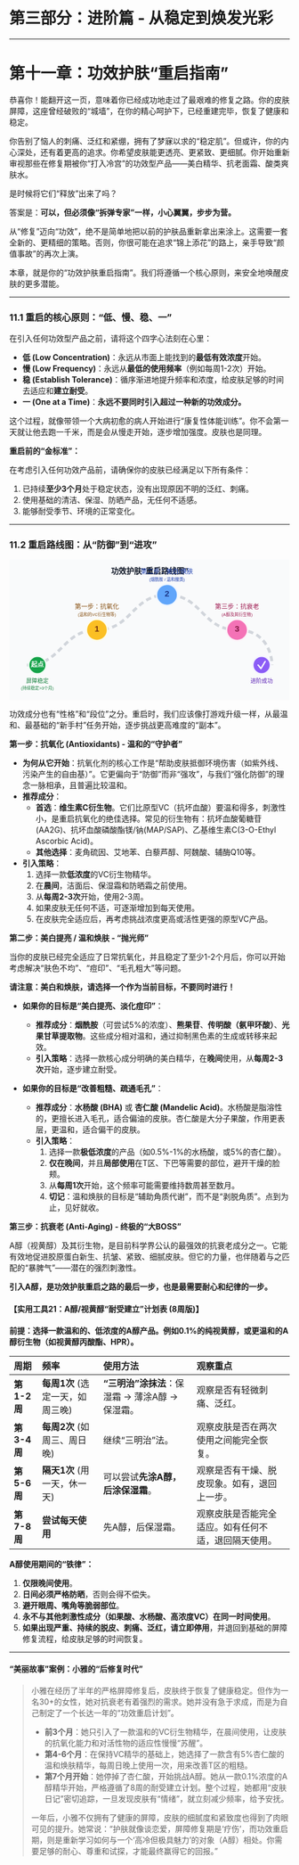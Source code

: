 
# 第三部分：进阶篇 - 从稳定到焕发光彩

---

# 第十一章：功效护肤“重启指南”

恭喜你！能翻开这一页，意味着你已经成功地走过了最艰难的修复之路。你的皮肤屏障，这座曾经破败的“城墙”，在你的精心呵护下，已经重建完毕，恢复了健康和稳定。

你告别了恼人的刺痛、泛红和紧绷，拥有了梦寐以求的“稳定肌”。但或许，你的内心深处，还有着更高的追求。你希望皮肤能更透亮、更紧致、更细腻。你开始重新审视那些在修复期被你“打入冷宫”的功效型产品——美白精华、抗老面霜、酸类爽肤水。

是时候将它们“释放”出来了吗？

答案是：**可以，但必须像“拆弹专家”一样，小心翼翼，步步为营。**

从“修复”迈向“功效”，绝不是简单地把以前的护肤品重新拿出来涂上。这需要一套全新的、更精细的策略。否则，你很可能在追求“锦上添花”的路上，亲手导致“颜值事故”的再次上演。

本章，就是你的“功效护肤重启指南”。我们将遵循一个核心原则，来安全地唤醒皮肤的更多潜能。

---

### 11.1 重启的核心原则：“低、慢、稳、一”

在引入任何功效型产品之前，请将这个四字心法刻在心里：

*   **低 (Low Concentration)**：永远从市面上能找到的**最低有效浓度**开始。
*   **慢 (Low Frequency)**：永远从**最低的使用频率**（例如每周1-2次）开始。
*   **稳 (Establish Tolerance)**：循序渐进地提升频率和浓度，给皮肤足够的时间去适应和**建立耐受**。
*   **一 (One at a Time)**：**永远不要同时引入超过一种新的功效成分。**

这个过程，就像带领一个大病初愈的病人开始进行“康复性体能训练”。你不会第一天就让他去跑一千米，而是会从慢走开始，逐步增加强度。皮肤也是同理。

**重启前的“金标准”：**

在考虑引入任何功效产品前，请确保你的皮肤已经满足以下所有条件：
1.  已持续**至少3个月**处于稳定状态，没有出现原因不明的泛红、刺痛。
2.  使用基础的清洁、保湿、防晒产品，无任何不适感。
3.  能够耐受季节、环境的正常变化。

---

### 11.2 重启路线图：从“防御”到“进攻”

<svg width="100%" viewBox="0 0 800 400" xmlns="http://www.w3.org/2000/svg" font-family="sans-serif">
  <rect x="0" y="0" width="800" height="400" fill="#f9fafb"/>
  <text x="400" y="40" text-anchor="middle" font-size="22" font-weight="bold" fill="#111827">功效护肤“重启路线图”</text>

  <path d="M 50 300 C 150 300, 150 200, 250 200 S 350 100, 450 100 S 550 200, 650 200 S 750 300, 750 300" stroke="#d1d5db" stroke-width="8" fill="none" stroke-dasharray="15 10"/>

  <g id="start">
    <circle cx="80" cy="300" r="25" fill="#16a34a" stroke="#f0fdf4" stroke-width="4"/>
    <text x="80" y="305" text-anchor="middle" font-size="18" font-weight="bold" fill="white">起点</text>
    <text x="80" y="350" text-anchor="middle" font-size="16" fill="#15803d">屏障稳定</text>
    <text x="80" y="370" text-anchor="middle" font-size="12" fill="#15803d">(持续稳定>3个月)</text>
  </g>

  <g id="step1">
    <circle cx="250" cy="200" r="30" fill="#fbbf24" stroke="#fefce8" stroke-width="4"/>
    <text x="250" y="205" text-anchor="middle" font-size="24" font-weight="bold" fill="#78350f">1</text>
    <text x="250" y="140" text-anchor="middle" font-size="18" fill="#854d0e">第一步：抗氧化</text>
    <text x="250" y="160" text-anchor="middle" font-size="12" fill="#854d0e">(温和的VC衍生物等)</text>
  </g>

  <g id="step2">
    <circle cx="450" cy="100" r="30" fill="#60a5fa" stroke="#eff6ff" stroke-width="4"/>
    <text x="450" y="105" text-anchor="middle" font-size="24" font-weight="bold" fill="#1e3a8a">2</text>
    <text x="450" y="40" text-anchor="middle" font-size="18" fill="#1e40af">第二步：美白/焕肤</text>
    <text x="450" y="60" text-anchor="middle" font-size="12" fill="#1e40af">(烟酰胺 / 温和酸类)</text>
  </g>

  <g id="step3">
    <circle cx="650" cy="200" r="30" fill="#f472b6" stroke="#fdf2f8" stroke-width="4"/>
    <text x="650" y="205" text-anchor="middle" font-size="24" font-weight="bold" fill="#831843">3</text>
    <text x="650" y="140" text-anchor="middle" font-size="18" fill="#9d174d">第三步：抗衰老</text>
    <text x="650" y="160" text-anchor="middle" font-size="12" fill="#9d174d">(A醇及其衍生物)</text>
  </g>

  <g id="end">
    <circle cx="720" cy="300" r="25" fill="#8b5cf6" stroke="#f5f3ff" stroke-width="4"/>
    <path d="M 710 300 L 718 310 L 730 290" stroke="white" stroke-width="4" fill="none" stroke-linecap="round" stroke-linejoin="round"/>
    <text x="720" y="350" text-anchor="middle" font-size="16" fill="#5b21b6">进阶成功</text>
  </g>
</svg>

功效成分也有“性格”和“段位”之分。重启时，我们应该像打游戏升级一样，从最温和、最基础的“新手村”任务开始，逐步挑战更高难度的“副本”。

**第一步：抗氧化 (Antioxidants) - 温和的“守护者”**

*   **为何从它开始**：抗氧化剂的核心工作是“帮助皮肤抵御环境伤害（如紫外线、污染产生的自由基）”。它更偏向于“防御”而非“强攻”，与我们“强化防御”的理念一脉相承，且普遍比较温和。
*   **推荐成分**：
    *   **首选**：**维生素C衍生物**。它们比原型VC（抗坏血酸）要温和得多，刺激性小，是重启抗氧化的绝佳选择。常见的衍生物有：抗坏血酸葡糖苷(AA2G)、抗坏血酸磷酸酯镁/钠(MAP/SAP)、乙基维生素C(3-O-Ethyl Ascorbic Acid)。
    *   **其他选择**：麦角硫因、艾地苯、白藜芦醇、阿魏酸、辅酶Q10等。
*   **引入策略**：
    1.  选择一款**低浓度**的VC衍生物精华。
    2.  在**晨间**，洁面后、保湿霜和防晒霜之前使用。
    3.  从**每周2-3次**开始，使用2-3周。
    4.  如果皮肤无任何不适，可逐渐增加到每天使用。
    5.  在皮肤完全适应后，再考虑挑战浓度更高或活性更强的原型VC产品。

**第二步：美白提亮 / 温和焕肤 - “抛光师”**

当你的皮肤已经完全适应了日常抗氧化，并且稳定了至少1-2个月后，你可以开始考虑解决“肤色不均”、“痘印”、“毛孔粗大”等问题。

**请注意：美白和焕肤，请选择一个作为当前目标，不要同时进行！**

*   **如果你的目标是“美白提亮、淡化痘印”**：
    *   **推荐成分**：**烟酰胺**（可尝试5%的浓度）、**熊果苷**、**传明酸（氨甲环酸）**、**光果甘草提取物**。这些成分相对温和，通过抑制黑色素的生成或转移来起效。
    *   **引入策略**：选择一款核心成分明确的美白精华，在**晚间**使用，从**每周2-3次**开始，逐步建立耐受。

*   **如果你的目标是“改善粗糙、疏通毛孔”**：
    *   **推荐成分**：**水杨酸 (BHA)** 或 **杏仁酸 (Mandelic Acid)**。水杨酸是脂溶性的，更擅长进入毛孔，适合偏油的皮肤。杏仁酸是大分子果酸，作用更表层，更温和，适合偏干的皮肤。
    *   **引入策略**：
        1.  选择一款**极低浓度**的产品（如0.5%-1%的水杨酸，或5%的杏仁酸）。
        2.  **仅在晚间**，并且**局部使用**在T区、下巴等需要的部位，避开干燥的脸颊。
        3.  从**每周1次**开始，这个频率可能需要维持数周甚至数月。
        4.  **切记**：温和焕肤的目标是“辅助角质代谢”，而不是“剥脱角质”。点到为止，见好就收。

**第三步：抗衰老 (Anti-Aging) - 终极的“大BOSS”**

A醇（视黄醇）及其衍生物，是目前科学界公认的最强效的抗衰老成分之一。它能有效地促进胶原蛋白新生、抗皱、紧致、细腻皮肤。但它的力量，也伴随着与之匹配的“暴脾气”——潜在的强烈刺激性。

**引入A醇，是功效护肤重启之路的最后一步，也是最需要耐心和纪律的一步。**

#### **【实用工具21：A醇/视黄醇“耐受建立”计划表 (8周版)】**

**前提：选择一款温和的、低浓度的A醇产品。例如0.1%的纯视黄醇，或更温和的A醇衍生物（如视黄醇丙酸酯、HPR）。**

| 周期 | 频率 | 使用方法 | 观察重点 |
| :--- | :--- | :--- | :--- |
| **第1-2周** | **每周1次** (选定一天，如周三晚) | **“三明治”涂抹法**：保湿霜 → 薄涂A醇 → 保湿霜。 | 观察是否有轻微刺痛、泛红。 |
| **第3-4周** | **每周2次** (如周三、周日晚) | 继续“三明治”法。 | 观察皮肤是否在两次使用之间能完全恢复。 |
| **第5-6周** | **隔天1次** (用一天，休一天) | 可以尝试**先涂A醇，后涂保湿霜**。 | 观察是否有干燥、脱皮现象。如有，退回上一步。 |
| **第7-8周** | **尝试每天使用** | 先A醇，后保湿霜。 | 观察皮肤是否能完全适应。如有任何不适，退回隔天使用。 |

**A醇使用期间的“铁律”：**
1.  **仅限晚间使用**。
2.  **日间必须严格防晒**，否则会得不偿失。
3.  **避开眼周、嘴角等脆弱部位**。
4.  **永不与其他刺激性成分（如果酸、水杨酸、高浓度VC）在同一时间使用**。
5.  **如果出现严重、持续的脱皮、刺痛、泛红，请立即停用**，并退回到基础的屏障修复流程，给皮肤足够的时间恢复。

---

#### **“美丽故事”案例：小雅的“后修复时代”**

> 小雅在经历了半年的严格屏障修复后，皮肤终于恢复了健康稳定。但作为一名30+的女性，她对抗衰老有着强烈的需求。她并没有急于求成，而是为自己制定了一个长达一年的“功效重启计划”。
>
> *   **前3个月**：她只引入了一款温和的VC衍生物精华，在晨间使用，让皮肤的抗氧化能力和对活性物的适应性慢慢“苏醒”。
> *   **第4-6个月**：在保持VC精华的基础上，她选择了一款含有5%杏仁酸的温和焕肤精华，每周日晚上使用一次，用来改善T区的粗糙。
> *   **第7个月开始**：她停掉了杏仁酸，开始挑战A醇。她从一款0.1%浓度的A醇精华开始，严格遵循了8周的耐受建立计划。整个过程，她都用“皮肤日记”密切追踪，一旦发现皮肤有“情绪”，就立刻减少频率，给予安抚。
>
> 一年后，小雅不仅拥有了健康的屏障，皮肤的细腻度和紧致度也得到了肉眼可见的提升。她常说：“护肤就像谈恋爱，屏障修复期是‘疗伤’，而功效重启期，则是重新学习如何与一个‘高冷但极具魅力’的对象（A醇）相处。你需要足够的耐心、尊重和试探，才能最终赢得它的回报。”

